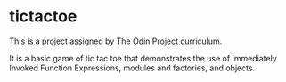 # tictactoe

This is a project assigned by The Odin Project curriculum.

It is a basic game of tic tac toe that demonstrates the use of Immediately Invoked Function Expressions, modules and factories, and objects.